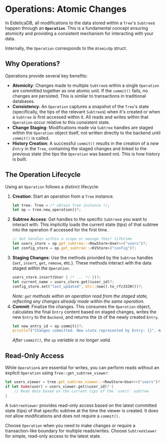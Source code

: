 # Operations: Atomic Changes

In EideticaDB, all modifications to the data stored within a `Tree`'s `Subtree`s happen through an **`Operation`**. This is a fundamental concept ensuring atomicity and providing a consistent mechanism for interacting with your data.

Internally, the `Operation` corresponds to the `AtomicOp` struct.

## Why Operations?

Operations provide several key benefits:

- **Atomicity**: Changes made to multiple `Subtree`s within a single `Operation` are committed together as one atomic unit. If the `commit()` fails, no changes are persisted. This is similar to transactions in traditional databases.
- **Consistency**: An `Operation` captures a snapshot of the `Tree`'s state (specifically, the tips of the relevant `Subtree`s) when it's created or when a `Subtree` is first accessed within it. All reads and writes within that `Operation` occur relative to this consistent state.
- **Change Staging**: Modifications made via `Subtree` handles are staged within the `Operation` object itself, not written directly to the backend until `commit()` is called.
- **History Creation**: A successful `commit()` results in the creation of a _new `Entry`_ in the `Tree`, containing the staged changes and linked to the previous state (the tips the `Operation` was based on). This is how history is built.

## The Operation Lifecycle

Using an `Operation` follows a distinct lifecycle:

1.  **Creation**: Start an operation from a `Tree` instance.
    ```rust
    let tree: Tree = /* obtain Tree instance */;
    let op = tree.new_operation()?;
    ```
2.  **Subtree Access**: Get handles to the specific `Subtree`s you want to interact with. This implicitly loads the current state (tips) of that subtree into the operation if accessed for the first time.
    ```rust
    // Get handles within a scope or manage their lifetime
    let users_store = op.get_subtree::<RowStore<User>>("users")?;
    let config_store = op.get_subtree::<KVStore>("config")?;
    ```
3.  **Staging Changes**: Use the methods provided by the `Subtree` handles (`set`, `insert`, `get`, `remove`, etc.). These methods interact with the data staged _within the `Operation`_.
    ```rust
    users_store.insert(User { /* ... */ })?;
    let current_name = users_store.get(&user_id)?;
    config_store.set("last_updated", Utc::now().to_rfc3339())?;
    ```
    _Note: `get` methods within an operation read from the staged state, reflecting any changes already made within the same operation._
4.  **Commit**: Finalize the changes. This consumes the `Operation` object, calculates the final `Entry` content based on staged changes, writes the new `Entry` to the `Backend`, and returns the `ID` of the newly created `Entry`.
    ```rust
    let new_entry_id = op.commit()?;
    println!("Changes committed. New state represented by Entry: {}", new_entry_id);
    ```
    _After `commit()`, the `op` variable is no longer valid._

## Read-Only Access

While `Operation`s are essential for writes, you can perform reads without an explicit `Operation` using `Tree::get_subtree_viewer`:

```rust
let users_viewer = tree.get_subtree_viewer::<RowStore<User>>("users")?;
if let Some(user) = users_viewer.get(&user_id)? {
    // Read data based on the current tips of the 'users' subtree
}
```

A `SubtreeViewer` provides read-only access based on the latest committed state (tips) of that specific subtree at the time the viewer is created. It does _not_ allow modifications and does not require a `commit()`.

Choose `Operation` when you need to make changes or require a transaction-like boundary for multiple reads/writes. Choose `SubtreeViewer` for simple, read-only access to the latest state.
